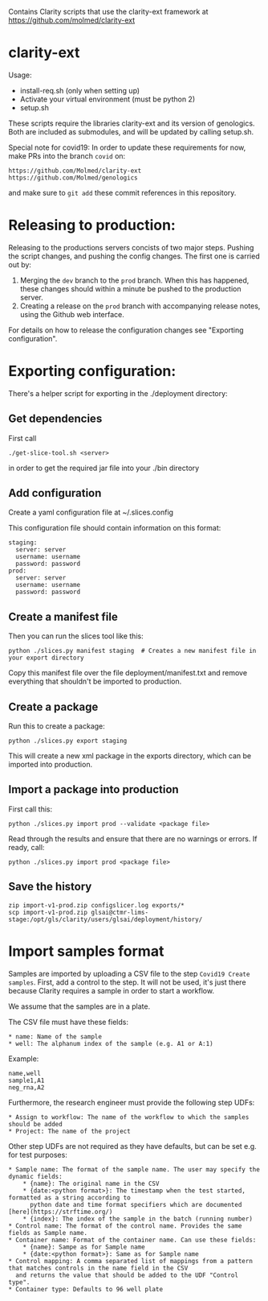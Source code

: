 Contains Clarity scripts that use the clarity-ext framework at https://github.com/molmed/clarity-ext

# clarity-ext

Usage:

- install-req.sh (only when setting up)
- Activate your virtual environment (must be python 2)
- setup.sh

These scripts require the libraries clarity-ext and its version of genologics. Both are included
as submodules, and will be updated by calling setup.sh.

Special note for covid19: In order to update these requirements for now, make PRs into the
branch `covid` on:

    https://github.com/Molmed/clarity-ext
    https://github.com/Molmed/genologics

and make sure to `git add` these commit references in this repository.

# Releasing to production:

Releasing to the productions servers concists of two major steps. Pushing the script changes,
and pushing the config changes. The first one is carried out by:

1. Merging the `dev` branch to the `prod` branch. When this has happened, these changes should within a minute be
   pushed to the production server.
2. Creating a release on the `prod` branch with accompanying release notes, using the Github web interface.

For details on how to release the configuration changes see "Exporting configuration".

# Exporting configuration:

There's a helper script for exporting in the ./deployment directory:

## Get dependencies

First call

    ./get-slice-tool.sh <server>

in order to get the required jar file into your ./bin directory

## Add configuration

Create a yaml configuration file at ~/.slices.config

This configuration file should contain information on this format:

    staging:
      server: server
      username: username
      password: password
    prod:
      server: server
      username: username
      password: password

## Create a manifest file

Then you can run the slices tool like this:

    python ./slices.py manifest staging  # Creates a new manifest file in your export directory

Copy this manifest file over the file deployment/manifest.txt and remove everything that shouldn't
be imported to production.

## Create a package

Run this to create a package:

    python ./slices.py export staging

This will create a new xml package in the exports directory, which can be imported into production.

## Import a package into production

First call this:

    python ./slices.py import prod --validate <package file>

Read through the results and ensure that there are no warnings or errors. If ready, call:

    python ./slices.py import prod <package file>

## Save the history

    zip import-v1-prod.zip configslicer.log exports/*
    scp import-v1-prod.zip glsai@ctmr-lims-stage:/opt/gls/clarity/users/glsai/deployment/history/

# Import samples format

Samples are imported by uploading a CSV file to the step `Covid19 Create samples`. First, add
a control to the step. It will not be used, it's just there because Clarity requires a sample in
order to start a workflow.

We assume that the samples are in a plate.

The CSV file must have these fields:

    * name: Name of the sample
    * well: The alphanum index of the sample (e.g. A1 or A:1)

Example:

```
name,well
sample1,A1
neg_rna,A2
```

Furthermore, the research engineer must provide the following step UDFs:

    * Assign to workflow: The name of the workflow to which the samples should be added
    * Project: The name of the project

Other step UDFs are not required as they have defaults, but can be set e.g. for test purposes:

    * Sample name: The format of the sample name. The user may specify the dynamic fields:
        * {name}: The original name in the CSV
        * {date:<python format>}: The timestamp when the test started, formatted as a string according to
          python date and time format specifiers which are documented [here](https://strftime.org/)
        * {index}: The index of the sample in the batch (running number)
    * Control name: The format of the control name. Provides the same fields as Sample name.
    * Container name: Format of the container name. Can use these fields:
        * {name}: Sampe as for Sample name
        * {date:<python format>}: Same as for Sample name
    * Control mapping: A comma separated list of mappings from a pattern that matches controls in the name field in the CSV
      and returns the value that should be added to the UDF "Control type".
    * Container type: Defaults to 96 well plate
